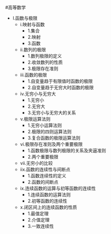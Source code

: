#高等数学

- I.函数与极限
  * i.映射与函数
    - 1.集合
    - 2.映射
    - 3.函数
  * ii.数列的极限
    - 1.数列极限的定义
    - 2.收敛数列的性质
    - 3.极限存在准则
  * iii.函数的极限
    - 1.自变量趋于有限值时函数的极限
    - 2.自变量趋于无穷大时函数的极限
  * iv.无穷小与无穷大
    - 1.无穷小
    - 2.无穷大
    - 3.无穷小与无穷大的关系
  * v.极限运算法则
    - 1.无穷小运算法则
    - 2.极限的四则运算法则
    - 3.复合函数的极限运算法则
  * vi.极限存在准则及两个重要极限
    - 1.函数极限与数列极限的关系及夹逼准则
    - 2.两个重要极限
  * vii.无穷小的比较
  * iix.函数的连续性与间断点
    - 1.函数连续性的定义
    - 2.函数的间断点
  * ix.连续函数的运算与初等函数的连续性
    - 1.连续函数的运算法则
    - 2.初等函数的连续性
  * x.闭区间上的连续函数的性质
    - 1.最值定理
    - 2.介值定理
    - 3.一致连续性
